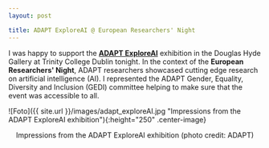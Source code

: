 ```yaml
---
layout: post

title: ADAPT ExploreAI @ European Researchers' Night
---
```


I was happy to support the <a href="https://www.adaptcentre.ie/explore-ai//" target="_blank" rel="noopener"><strong>ADAPT ExploreAI</strong></a>
exhibition in the Douglas Hyde Gallery at Trinity College Dublin tonight. 
In the context of the <strong>European Researchers' Night</strong>, ADAPT researchers showcased cutting edge research on artificial intelligence (AI). I represented the ADAPT Gender, Equality, Diversity and Inclusion (GEDI) committee helping to make sure that the event was accessible to all.

![Foto]({{ site.url }}/images/adapt_exploreAI.jpg "Impressions from the ADAPT ExploreAI exhibition"){:height="250" .center-image}
<center>Impressions from the ADAPT ExploreAI exhibition (photo credit: ADAPT)</center>
